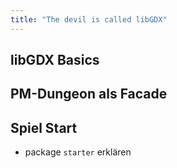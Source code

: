 ```yaml
---
title: "The devil is called libGDX"
---
```


## libGDX Basics

## PM-Dungeon als Facade

## Spiel Start

- package `starter` erklären
